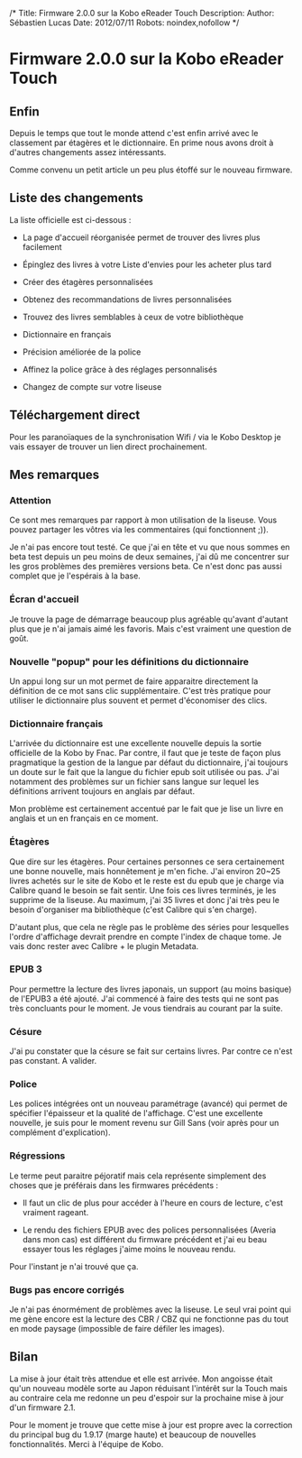 /*
Title: Firmware 2.0.0 sur la Kobo eReader Touch
Description: 
Author: Sébastien Lucas
Date: 2012/07/11
Robots: noindex,nofollow
*/
# Firmware 2.0.0 sur la Kobo eReader Touch

## Enfin
Depuis le temps que tout le monde attend c'est enfin arrivé avec le classement par étagères et le dictionnaire. En prime nous avons droit à d'autres changements assez intéressants.

Comme convenu un petit article un peu plus étoffé sur le nouveau firmware.

## Liste des changements

La liste officielle est ci-dessous :

*	La page d'accueil réorganisée permet de trouver des livres plus facilement

*	Épinglez des livres à votre Liste d'envies pour les acheter plus tard

*	Créer des étagères personnalisées

*	Obtenez des recommandations de livres personnalisées

*	Trouvez des livres semblables à ceux de votre bibliothèque

*	Dictionnaire en français

*	Précision améliorée de la police

*	Affinez la police grâce à des réglages personnalisés

*	Changez de compte sur votre liseuse
## Téléchargement direct

Pour les paranoïaques de la synchronisation Wifi / via le Kobo Desktop je vais essayer de trouver un lien direct prochainement.
## Mes remarques

### Attention
Ce sont mes remarques par rapport à mon utilisation de la liseuse. Vous pouvez partager les vôtres via les commentaires (qui fonctionnent ;)).

Je n'ai pas encore tout testé. Ce que j'ai en tête et vu que nous sommes en beta test depuis un peu moins de deux semaines, j'ai dû me concentrer sur les gros problèmes des premières versions beta. Ce n'est donc pas aussi complet que je l'espérais à la base.
### Écran d'accueil

Je trouve la page de démarrage beaucoup plus agréable qu'avant d'autant plus que je n'ai jamais aimé les favoris. Mais c'est vraiment une question de goût.
### Nouvelle "popup" pour les définitions du dictionnaire

Un appui long sur un mot permet de faire apparaitre directement la définition de ce mot sans clic supplémentaire. C'est très pratique pour utiliser le dictionnaire plus souvent et permet d'économiser des clics.
### Dictionnaire français

L'arrivée du dictionnaire est une excellente nouvelle depuis la sortie officielle de la Kobo by Fnac. Par contre, il faut que je teste de façon plus pragmatique la gestion de la langue par défaut du dictionnaire, j'ai toujours un doute sur le fait que la langue du fichier epub soit utilisée ou pas. J'ai notamment des problèmes sur un fichier sans langue sur lequel les définitions arrivent toujours en anglais par défaut.

Mon problème est certainement accentué par le fait que je lise un livre en anglais et un en français en ce moment.
### Étagères

Que dire sur les étagères. Pour certaines personnes ce sera certainement une bonne nouvelle, mais honnêtement je m'en fiche. J'ai environ 20~25 livres achetés sur le site de Kobo et le reste est du epub que je charge via Calibre quand le besoin se fait sentir. Une fois ces livres terminés, je les supprime de la liseuse. Au maximum, j'ai 35 livres et donc j'ai très peu le besoin d'organiser ma bibliothèque (c'est Calibre qui s'en charge).

D'autant plus, que cela ne règle pas le problème des séries pour lesquelles l'ordre d'affichage devrait prendre en compte l'index de chaque tome. Je vais donc rester avec Calibre + le plugin Metadata.
### EPUB 3

Pour permettre la lecture des livres japonais, un support (au moins basique) de l'EPUB3 a été ajouté. J'ai commencé à faire des tests qui ne sont pas très concluants pour le moment. Je vous tiendrais au courant par la suite. 
### Césure

J'ai pu constater que la césure se fait sur certains livres. Par contre ce n'est pas constant. A valider.
### Police

Les polices intégrées ont un nouveau paramétrage (avancé) qui permet de spécifier l'épaisseur et la qualité de l'affichage. C'est une excellente nouvelle, je suis pour le moment revenu sur Gill Sans (voir après pour un complément d'explication).
### Régressions

Le terme peut paraitre péjoratif mais cela représente simplement des choses que je préférais dans les firmwares précédents :

*	Il faut un clic de plus pour accéder à l'heure en cours de lecture, c'est vraiment rageant.

*	Le rendu des fichiers EPUB avec des polices personnalisées (Averia dans mon cas) est différent du firmware précédent et j'ai eu beau essayer tous les réglages j'aime moins le nouveau rendu.

Pour l'instant je n'ai trouvé que ça.
### Bugs pas encore corrigés

Je n'ai pas énormément de problèmes avec la liseuse. Le seul vrai point qui me gène encore est la lecture des CBR / CBZ qui ne fonctionne pas du tout en mode paysage (impossible de faire défiler les images).
## Bilan

La mise à jour était très attendue et elle est arrivée. Mon angoisse était qu'un nouveau modèle sorte au Japon réduisant l'intérêt sur la Touch mais au contraire cela me redonne un peu d'espoir sur la prochaine mise à jour d'un firmware 2.1.

Pour le moment je trouve que cette mise à jour est propre avec la correction du principal bug du 1.9.17 (marge haute) et beaucoup de nouvelles fonctionnalités. Merci à l'équipe de Kobo.
